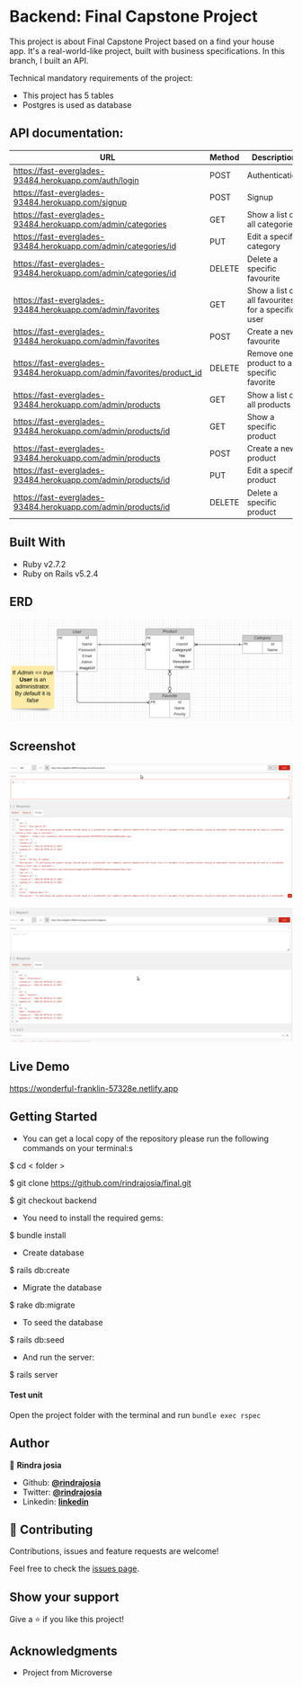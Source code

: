 # Backend: Final Capstone Project

This project is about Final Capstone Project based on a find your house app. It's a real-world-like project, built with business specifications. In this branch, I built an API.

Technical mandatory requirements of the project:

* This project has 5 tables
* Postgres is used as database


## API documentation:
| URL                                                                     | Method | Description                                          |
|-------------------------------------------------------------------------|--------|------------------------------------------------------|
| https://fast-everglades-93484.herokuapp.com/auth/login                  | POST   | Authentication                                       |
| https://fast-everglades-93484.herokuapp.com/signup                      | POST   | Signup                                               |
| https://fast-everglades-93484.herokuapp.com/admin/categories            | GET    | Show a list of all categories                        |
| https://fast-everglades-93484.herokuapp.com/admin/categories/id         | PUT    | Edit a specific category                             |
| https://fast-everglades-93484.herokuapp.com/admin/categories/id         | DELETE | Delete a specific favourite                          |
| https://fast-everglades-93484.herokuapp.com/admin/favorites             | GET    | Show a list of all favourites for a specific user    |
| https://fast-everglades-93484.herokuapp.com/admin/favorites             | POST   | Create a new favourite                               |
| https://fast-everglades-93484.herokuapp.com/admin/favorites/product_id  | DELETE | Remove one product to a specific favorite            |
| https://fast-everglades-93484.herokuapp.com/admin/products              | GET    | Show a list of all products                          |
| https://fast-everglades-93484.herokuapp.com/admin/products/id           | GET    | Show a specific product                              |
| https://fast-everglades-93484.herokuapp.com/admin/products              | POST   | Create a new product                                 |
| https://fast-everglades-93484.herokuapp.com/admin/products/id           | PUT    | Edit a specific product                              |
| https://fast-everglades-93484.herokuapp.com/admin/products/id           | DELETE | Delete a specific product                            |



## Built With

- Ruby v2.7.2
- Ruby on Rails v5.2.4

## ERD
![screenshot](docs/erd_final.png)


## Screenshot
![screenshot](docs/1.png)

![screenshot](docs/2.png)

## Live Demo

https://wonderful-franklin-57328e.netlify.app

## Getting Started

* You can get a local copy of the repository please run the following commands on your terminal:s

$ cd < folder >

$ git clone https://github.com/rindrajosia/final.git

$ git checkout backend

* You need to install the required gems:

$ bundle install

* Create database

$ rails db:create

* Migrate the database

$ rake db:migrate

* To seed the database

$ rails db:seed

* And run the server:

$ rails server

#### Test unit

 Open the project folder with the terminal and run ```bundle exec rspec```


## Author

👤 **Rindra josia**

* Github: **[@rindrajosia](https://github.com/rindrajosia)**
* Twitter: **[@rindrajosia](https://twitter.com/josia_rindra)**
* Linkedin: **[linkedin](https://www.linkedin.com/in/rindra-josia-99b2111a2/)**

## 🤝 Contributing

Contributions, issues and feature requests are welcome!

Feel free to check the [issues page](https://github.com/rindrajosia/final/issues).

## Show your support

Give a ⭐️ if you like this project!

## Acknowledgments

 - Project from Microverse
